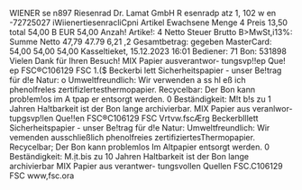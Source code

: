 WIENER se n897 Riesenrad Dr. Lamat GmbH R esenradp atz 1, 102 w en -72725027 iWiienertiesenracliCpni Artikel Ewachsene Menge 4 Preis 13,50 total 54,00 B EUR 54,00 Anzah! Artike!: 4 Netto Steuer Brutto B>MwSt,i13%: Summe Netto 47,79 47.79 6,21 ,2 Gesamtbetrag: gegeben MasterCard: 54,00 54,00 54,00 Kasseltieket, 15.12.2023 16:01 Bediener: 71 Bon: 531898 Vielen Dank für Ihren Besuch! MIX Papier ausverantwor- tungsvp!!ep Que! ep FSC®C106129 FSC 1.($ Beckerbi lett Sicherheitspapier - unser Be!trag für d!e Natur: o Umweltfreundlich: Wir verwenden a ss hl eß ich phenolfreles zertifizlertesthermopapier. Recycelbar: Der Bon kann prob!em!os im A tpap er entsorgt werden. 0 Beständigkeit: M!t b!s zu 1 Jahren Ha!tbarkeit ist der Bon lange archivierbar. MIX Papier aus veranlwor- tupgsvp!len Que!!en FSC®C106129 FSC Vrtvw.fscÆrg Beckerblllett Sicherheitspapier - unser Be!trag für d!e Natur: Umweltfreundlich: Wir vemenden ausschließlich phenolfreies zertifiziertesThermopapier. Recycelbar; Der Bon kann problemlos Im Altpapier entsorgt werden. 0 Beständigkeit: M.ịt.bis zu 10 Jahren Haltbarkeit ist der Bon lange archivierbar MIX Papier aus verantwer- tungsvollen Quellen FSC.C106129 FSC www,fsc.ora